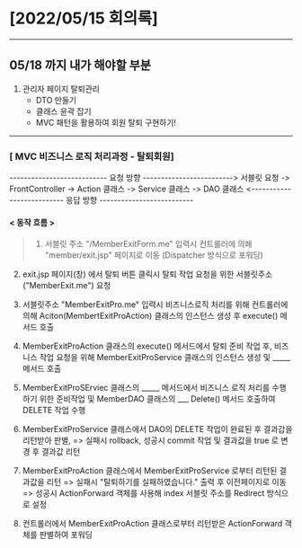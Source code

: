 # [2022/05/15 회의록]
---

## 05/18 까지 내가 해야할 부분

 1. 관리자 페이지 탈퇴관리
    - DTO 만들기
    - 클래스 윤곽 잡기
    - MVC 패턴을 활용하여 회원 탈퇴 구현하기!

---

### [ MVC 비즈니스 로직 처리과정 - 탈퇴회원]

--------------------------- 요청 방향 ------------------------->
서블릿 요청 -> FrontController -> Action 클래스 -> Service 클래스 -> DAO 클래스
<-------------------------- 응답 방향 --------------------------

#### < 동작 흐름 >
> 1. 서블릿 주소 "/MemberExitForm.me" 입력시 
   컨트롤러에 의해 "member/exit.jsp" 페이지로 이동 (Dispatcher 방식으로 포워딩)

2. exit.jsp 페이지(창) 에서 탈퇴 버튼 클릭시
   탈퇴 작업 요청을 위한 서블릿주소("MemberExit.me") 요청

3. 서블릿주소 "MemberExitPro.me" 입력시 비즈니스로직 처리를 위해
   컨트롤러에 의해 Aciton(MembertExitProAction) 클래스의  인스턴스 생성 후 execute() 메서드 호출

4. MemberExitProAction 클래스의 execute() 메서드에서 탈퇴  준비 작업 후,
   비즈니스 작업 요청을 위해 MemberExitProService 클래스의 인스턴스 생성 및 _____  메서드 호출

5. MemberExitProSErviec 클래스의 _____ 메서드에서 
   비즈니스 로직 처리를 수행하기 위한 준비작업
   및 MemberDAO 클래스의 ___ Delete() 메서드 호출하여 DELETE 작업 수행

6. MemberExitProService 클래스에서 DAO의 DELETE 작업이 완료된 후
   결과갑을 리턴받아 판별,
	=> 실패시 rollback, 성공시  commit  작업 및 결과값을 true 로 변경 후 결과값 리턴

7. MemberExitProAction 클래스에서 MemberExitProService 로부터 리턴된 결과값을 리턴
	=> 실패시 "탈퇴하기를 실패하였습니다." 출력 후 이전페이지로 이동
	=> 성공시 ActionForward 객체를  사용해 index 서블릿 주소를 Redirect 방식으로 설정

8. 컨트롤러에서 MemberExitProAction 클래스로부터 리턴받은 ActionForward 객체를 판별하여 포워딩
